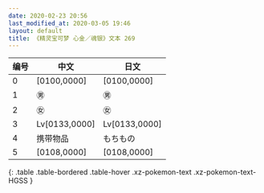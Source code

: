 ```yaml
---
date: 2020-02-23 20:56
last_modified_at: 2020-03-05 19:46
layout: default
title: 《精灵宝可梦 心金／魂银》文本 269
---
```

| 编号 | 中文 | 日文 |
| ---- | ---- | ---- |
| 0 | [0100,0000] | [0100,0000] |
| 1 | ㊚ | ㊚ |
| 2 | ㊛ | ㊛ |
| 3 | Lv[0133,0000] | Lv[0133,0000] |
| 4 | 携带物品 | もちもの |
| 5 | [0108,0000] | [0108,0000] |
{: .table .table-bordered .table-hover .xz-pokemon-text .xz-pokemon-text-HGSS }